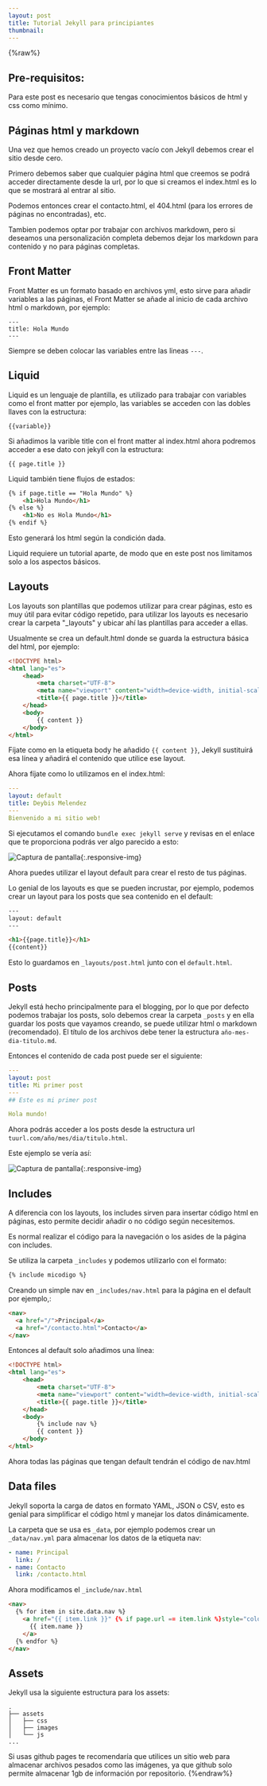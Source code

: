 ```yaml
---
layout: post
title: Tutorial Jekyll para principiantes
thumbnail: 
---
```

{%raw%}
## Pre-requisitos:

Para este post es necesario que tengas conocimientos básicos de html y css como mínimo.

## Páginas html y markdown

Una vez que hemos creado un proyecto vacío con Jekyll debemos crear el sitio desde cero.

Primero debemos saber que cualquier página html que creemos se podrá acceder directamente desde la url, por lo que si creamos el index.html es lo que se mostrará al entrar al sitio.

Podemos entonces crear el contacto.html, el 404.html (para los errores de páginas no encontradas), etc.

Tambien podemos optar por trabajar con archivos markdown, pero si deseamos una personalización completa debemos dejar los markdown para contenido y no para páginas completas.

## Front Matter

Front Matter es un formato basado en archivos yml, esto sirve para añadir variables a las páginas, el Front Matter se añade al inicio de cada archivo html o markdown, por ejemplo:
```
---
title: Hola Mundo
---
```
Siempre se deben colocar las variables entre las lineas `---`.

## Liquid

Liquid es un lenguaje de plantilla, es utilizado para trabajar con variables como el front matter por ejemplo, las variables se acceden con las dobles llaves con la estructura:

```
{{variable}}
```

Si añadimos la varible title con el front matter al index.html ahora podremos acceder a ese dato con jekyll con la estructura:

```
{{ page.title }}
```

Liquid también tiene flujos de estados:

```html
{% if page.title == "Hola Mundo" %}
    <h1>Hola Mundo</h1>
{% else %}
    <h1>No es Hola Mundo</h1>
{% endif %}
```

Esto generará los html según la condición dada.

Liquid requiere un tutorial aparte, de modo que en este post nos limitamos solo a los aspectos básicos.

## Layouts

Los layouts son plantillas que podemos utilizar para crear páginas, esto es muy útil para evitar código repetido, para utilizar los layouts es necesario crear la carpeta "_layouts" y ubicar ahí las plantillas para acceder a ellas.

Usualmente se crea un default.html donde se guarda la estructura básica del html, por ejemplo:

```html
<!DOCTYPE html>
<html lang="es">
    <head>
        <meta charset="UTF-8">
        <meta name="viewport" content="width=device-width, initial-scale=1.0">
        <title>{{ page.title }}</title>
    </head>
    <body>
        {{ content }}
    </body>
</html>
```

Fíjate como en la etiqueta body he añadido `{{ content }}`, Jekyll sustituirá esa línea y añadirá el contenido que utilice ese layout.

Ahora fíjate como lo utilizamos en el index.html:

```yml
---
layout: default
title: Deybis Melendez
---
Bienvenido a mi sitio web!
```

Si ejecutamos el comando `bundle exec jekyll serve` y revisas en el enlace que te proporciona podrás ver algo parecido a esto:

![Captura de pantalla](https://i.postimg.cc/C1sddnZy/Captura-de-pantalla-2020-12-15-17-04-58.png){:.responsive-img}

Ahora puedes utilizar el layout default para crear el resto de tus páginas.

Lo genial de los layouts es que se pueden incrustar, por ejemplo, podemos crear un layout para los posts que sea contenido en el default:

```html
---
layout: default
---

<h1>{{page.title}}</h1>
{{content}}
```
Esto lo guardamos en `_layouts/post.html` junto con el `default.html`.

## Posts

Jekyll está hecho principalmente para el blogging, por lo que por defecto podemos trabajar los posts, solo debemos crear la carpeta `_posts` y en ella guardar los posts que vayamos creando, se puede utilizar html o markdown (recomendado). El título de los archivos debe tener la estructura `año-mes-dia-titulo.md`.

Entonces el contenido de cada post puede ser el siguiente:

```yml
---
layout: post
title: Mi primer post
---
## Este es mi primer post

Hola mundo!
```

Ahora podrás acceder a los posts desde la estructura url `tuurl.com/año/mes/dia/titulo.html`.

Este ejemplo se vería así:

![Captura de pantalla](https://i.postimg.cc/3w40nwdV/Captura-de-pantalla-2020-12-15-17-41-59.png){:.responsive-img}

## Includes

A diferencia con los layouts, los includes sirven para insertar código html en páginas, esto permite decidir añadir o no código según necesitemos.

Es normal realizar el código para la navegación o los asides de la página con includes.

Se utiliza la carpeta `_includes` y podemos utilizarlo con el formato:

```html
{% include micodigo %}
```

Creando un simple nav en `_includes/nav.html` para la página en el default por ejemplo,:

```html
<nav>
  <a href="/">Principal</a>
  <a href="/contacto.html">Contacto</a>
</nav>
```

Entonces al default solo añadimos una línea:

```html
<!DOCTYPE html>
<html lang="es">
    <head>
        <meta charset="UTF-8">
        <meta name="viewport" content="width=device-width, initial-scale=1.0">
        <title>{{ page.title }}</title>
    </head>
    <body>
        {% include nav %}
        {{ content }}
    </body>
</html>
```

Ahora todas las páginas que tengan default tendrán el código de nav.html

## Data files

Jekyll soporta la carga de datos en formato YAML, JSON o CSV, esto es genial para simplificar el código html y manejar los datos dinámicamente.

La carpeta que se usa es `_data`, por ejemplo podemos crear un `_data/nav.yml` para almacenar los datos de la etiqueta nav:

```yml
- name: Principal
  link: /
- name: Contacto
  link: /contacto.html
```

Ahora modificamos el `_include/nav.html`
```html
<nav>
  {% for item in site.data.nav %}
    <a href="{{ item.link }}" {% if page.url == item.link %}style="color: red;"{% endif %}>
      {{ item.name }}
    </a>
  {% endfor %}
</nav>
```

## Assets

Jekyll usa la siguiente estructura para los assets:

```
.
├── assets
│   ├── css
│   ├── images
│   └── js
...
```
Si usas github pages te recomendaría que utilices un sitio web para almacenar archivos pesados como las imágenes, ya que github solo permite almacenar 1gb de información por repositorio.
{%endraw%}